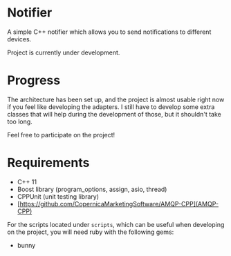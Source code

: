Notifier
========

A simple C++ notifier which allows you to send notifications to different devices.

Project is currently under development.

Progress
========

The architecture has been set up, and the project is almost usable right now if you feel like developing the adapters.
I still have to develop some extra classes that will help during the development of those, but it shouldn't take too long.

Feel free to participate on the project!

Requirements
============

  - C++ 11
  - Boost library (program_options, assign, asio, thread)
  - CPPUnit (unit testing library)
  - [https://github.com/CopernicaMarketingSoftware/AMQP-CPP](AMQP-CPP)

For the scripts located under `scripts`, which can be useful when developing on the project, you will need ruby with the following gems:

  - bunny
